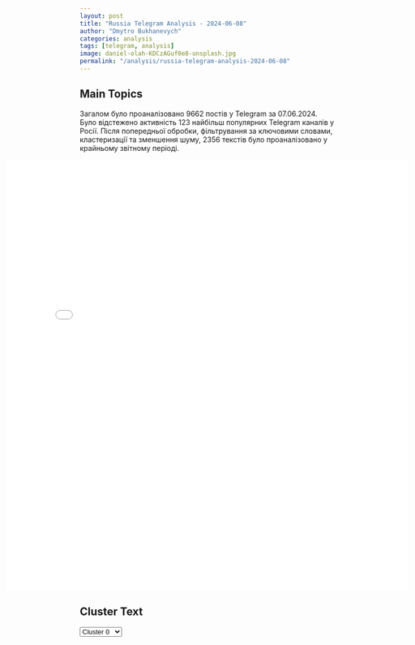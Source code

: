 ```yaml
---
layout: post
title: "Russia Telegram Analysis - 2024-06-08"
author: "Dmytro Bukhanevych"
categories: analysis
tags: [telegram, analysis]
image: daniel-olah-KDCzAGuf0e8-unsplash.jpg
permalink: "/analysis/russia-telegram-analysis-2024-06-08"
---
```


<style>
    /* Adjusting iframe-container styles */
    .wide-iframe-container {
        width: calc(100% + 30vw);  /* Extending the width */
        margin-left: -15vw;       /* Negative margin to push to the left */
        overflow: hidden;         /* In case the iframe content spills over */
    }

    .wide-iframe-container iframe {
        width: 100%;  /* Making the iframe take the full width of its container */
        border: none; /* Removing any borders from the iframe */
    }

    /* Toggle mechanism */
    .hidden {
        display: none;
    }
    
    .show-content-target:checked + .show-content {
        display: block;
    }
</style>

<h2>Main Topics</h2>
<p>Загалом було проаналізовано 9662 постів у Telegram за 07.06.2024. Було відстежено активність 123 найбільш популярних Telegram каналів у Росії. Після попередньої обробки, фільтрування за ключовими словами, кластеризації та зменшення шуму, 2356 текстів було проаналізовано у крайньому звітному періоді.</p>
<!-- Embedding Main Plotly Visualization -->
<div class="wide-iframe-container">
    <iframe src="{{site.baseurl}}/visualizations/2024-06-08/fig_topics_time.html" height="850"></iframe>
</div>


<h2>Cluster Text</h2>

<!-- Dropdown to select a cluster -->
<select id="clusterSelector" onchange="displayClusterText()">
<option value="0">Cluster 0</option><option value="1">Cluster 1</option><option value="2">Cluster 2</option><option value="3">Cluster 3</option><option value="4">Cluster 4</option><option value="5">Cluster 5</option><option value="6">Cluster 6</option><option value="7">Cluster 7</option><option value="8">Cluster 8</option><option value="9">Cluster 9</option><option value="10">Cluster 10</option><option value="11">Cluster 11</option><option value="12">Cluster 12</option><option value="13">Cluster 13</option><option value="14">Cluster 14</option>
</select>

<!-- Display area for the selected cluster's text -->
<div id="clusterTextDisplay" class="hidden"></div>

<script type="text/javascript">
    var clusterDetails = {"0": "<b>Total Posts:</b> 19<br><b>Date:</b> 2024-06-07 18:46:15+00:00<br><b>Author:</b> breakingmash<br><b>Link:</b> https://t.me/s/breakingmash/54895<br><b>Subscribers:</b> 2816888<br><b>Text:</b> \u0422\u0435\u043a\u0441\u0442: 19 \u0447\u0435\u043b\u043e\u0432\u0435\u043a \u043f\u043e\u0433\u0438\u0431\u043b\u043e \u0438 \u0435\u0449\u0451 \u043f\u044f\u0442\u0435\u0440\u043e \u0440\u0430\u043d\u0435\u043d\u044b \u0432\u043e \u0432\u0440\u0435\u043c\u044f \u043e\u0431\u0441\u0442\u0440\u0435\u043b\u0430 \u0441\u0435\u043b\u0430 \u0421\u0430\u0434\u043e\u0432\u043e\u0435 \u0432 \u0425\u0435\u0440\u0441\u043e\u043d\u0441\u043a\u043e\u0439 \u043e\u0431\u043b\u0430\u0441\u0442\u0438. \u0412\u0441\u0435 \u0431\u044b\u043b\u0438 \u0432 \u043c\u0430\u0433\u0430\u0437\u0438\u043d\u0435, \u043f\u043e \u043a\u043e\u0442\u043e\u0440\u043e\u043c\u0443 \u043f\u0440\u0438\u0448\u043b\u0430\u0441\u044c \u0430\u0442\u0430\u043a\u0430 \u0412\u0421\u0423. \u041e\u0431 \u044d\u0442\u043e\u043c \u0441\u043e\u043e\u0431\u0449\u0430\u0435\u0442 \u0433\u0443\u0431\u0435\u0440\u043d\u0430\u0442\u043e\u0440 \u0412\u043b\u0430\u0434\u0438\u043c\u0438\u0440 \u0421\u0430\u043b\u044c\u0434\u043e.\u2757\ufe0f \u041f\u043e\u0434\u043f\u0438\u0441\u044b\u0432\u0430\u0439\u0441\u044f \u043d\u0430 Mash", "1": "<b>Total Posts:</b> 1825<br><b>Date:</b> 2024-06-07 18:00:21+00:00<br><b>Author:</b> ostashkonews<br><b>Link:</b> https://t.me/s/OstashkoNews/139162<br><b>Subscribers:</b> 389813<br><b>Text:</b> \u0422\u0435\u043a\u0441\u0442: \ud83d\udd52 \u0413\u043b\u0430\u0432\u043d\u044b\u0435 \u0441\u043e\u0431\u044b\u0442\u0438\u044f \u043d\u0430 21:00:\u25aa\ufe0f\u041d\u0438\u043a\u0430\u043a\u043e\u0439 \u043d\u0435\u043e\u0431\u0445\u043e\u0434\u0438\u043c\u043e\u0441\u0442\u0438 \u043f\u0440\u043e\u0432\u043e\u0434\u0438\u0442\u044c \u043c\u043e\u0431\u0438\u043b\u0438\u0437\u0430\u0446\u0438\u044e \u0432 \u0420\u043e\u0441\u0441\u0438\u0438 \u043d\u0435\u0442 \u2013 \u041f\u0443\u0442\u0438\u043d\u25aa\ufe0f\u041f\u043e\u0434 \u0412\u043e\u043b\u0447\u0430\u043d\u0441\u043a\u043e\u043c \u0431\u044b\u043b\u0438 \u0443\u043d\u0438\u0447\u0442\u043e\u0436\u0435\u043d\u044b \u0434\u0432\u043e\u0435 \u043d\u0435\u0441\u043e\u0432\u0435\u0440\u0448\u0435\u043d\u043d\u043e\u043b\u0435\u0442\u043d\u0438\u0445 \u0431\u043e\u0435\u0432\u0438\u043a\u0430 \u0412\u0421\u0423\u25aa\ufe0f\u041f\u0440\u0438\u0435\u043c \u0423\u043a\u0440\u0430\u0438\u043d\u044b \u0432 \u041d\u0410\u0422\u041e \u0441\u0435\u0439\u0447\u0430\u0441 \u043f\u043e\u0432\u043b\u0435\u043a \u0431\u044b \u0437\u0430 \u0441\u043e\u0431\u043e\u0439 \u043f\u0440\u0438\u043c\u0435\u043d\u0435\u043d\u0438\u0435 \u0441\u0442\u0430\u0442\u044c\u0438 \u043e \u043a\u043e\u043b\u043b\u0435\u043a\u0442\u0438\u0432\u043d\u043e\u0439 \u043e\u0431\u043e\u0440\u043e\u043d\u0435, \u043c\u044b \u043e\u043a\u0430\u0437\u0430\u043b\u0438\u0441\u044c \u0431\u044b \u0432 \u0441\u043e\u0441\u0442\u043e\u044f\u043d\u0438\u0438 \u0432\u043e\u0439\u043d\u044b \u0441 \u0420\u043e\u0441\u0441\u0438\u0435\u0439, \u044d\u0442\u043e \u0441\u0442\u0430\u043b\u043e \u0431\u044b \u00ab\u043d\u0435\u0440\u0430\u0437\u0443\u043c\u043d\u044b\u043c \u0448\u0430\u0433\u043e\u043c\u00bb\u25aa\ufe0f\u0411\u041f\u041b\u0410 \u0441\u0435\u0433\u043e\u0434\u043d\u044f \u0443\u043d\u0438\u0447\u0442\u043e\u0436\u0438\u043b\u0438 \u0434\u0432\u0435 \u043d\u0435\u0444\u0442\u0435\u0431\u0430\u0437\u044b \u043d\u0430 \u0423\u043a\u0440\u0430\u0438\u043d\u0435", "2": "<b>Total Posts:</b> 50<br><b>Date:</b> 2024-06-07 16:54:01+00:00<br><b>Author:</b> tvrain<br><b>Link:</b> https://t.me/s/tvrain/79045<br><b>Subscribers:</b> 460324<br><b>Text:</b> \u0422\u0435\u043a\u0441\u0442: \u0412\u043a\u043b\u044e\u0447\u0430\u0439\u0442\u0435 \u0438\u0442\u043e\u0433\u0438 \u043d\u0435\u0434\u0435\u043b\u0438 \u0441 \u041c\u0438\u0445\u0430\u0438\u043b\u043e\u043c \u0424\u0438\u0448\u043c\u0430\u043d\u043e\u043c\ud83d\udd39\u042f\u0434\u0435\u0440\u043d\u044b\u0439 \u0448\u0430\u043d\u0442\u0430\u0436 \u0438\u043b\u0438 \u043f\u043e\u0441\u0442\u0430\u0432\u043a\u0430 \u0440\u0430\u043a\u0435\u0442 \u0432\u0440\u0430\u0433\u0430\u043c \u0417\u0430\u043f\u0430\u0434\u0430: \u0447\u0442\u043e \u0432\u044b\u0431\u0438\u0440\u0430\u0435\u0442 \u041a\u0440\u0435\u043c\u043b\u044c?\ud83d\udd39\u0425\u043e\u0437\u044f\u0435\u0432\u0430 \u0436\u0438\u0437\u043d\u0438 \u043f\u0440\u0438\u0435\u0445\u0430\u043b\u0438 \u043d\u0430 \u041f\u0438\u0442\u0435\u0440\u0441\u043a\u0438\u0439 \u0444\u043e\u0440\u0443\u043c: \u043a\u0430\u043a \u0420\u043e\u0441\u0441\u0438\u044f \u0432\u0441\u0442\u0440\u0430\u0438\u0432\u0430\u0435\u0442\u0441\u044f \u0432 \u0432\u043e\u0439\u043d\u0443.\ud83d\udd39\u041d\u0430\u0432\u0430\u043b\u044c\u043d\u043e\u043c\u0443 \u0431\u044b \u0438\u0441\u043f\u043e\u043b\u043d\u0438\u043b\u043e\u0441\u044c 48. \u041a\u0430\u043a \u043e\u043d \u0443\u043c\u0435\u0440 \u0438 \u043f\u043e\u0447\u0435\u043c\u0443 \u041f\u0443\u0442\u0438\u043d \u0440\u0435\u0448\u0438\u043b \u0443\u0431\u0438\u0442\u044c \u0435\u0433\u043e? \ud83d\udd39\u0413\u043e\u0441\u0442\u044c \u044d\u0444\u0438\u0440\u0430 \u2014 \u0415\u0432\u0433\u0435\u043d\u0438\u0439 \u0427\u0438\u0447\u0432\u0430\u0440\u043a\u0438\u043d.", "3": "<b>Total Posts:</b> 47<br><b>Date:</b> 2024-06-07 12:39:11+00:00<br><b>Author:</b> bbbreaking<br><b>Link:</b> https://t.me/s/bbbreaking/183423<br><b>Subscribers:</b> 1741601<br><b>Text:</b> \u0422\u0435\u043a\u0441\u0442: \u26a1\ufe0f\u041f\u0440\u0435\u0434\u043b\u0430\u0433\u0430\u044e \u0441 2025 \u0433\u043e\u0434\u0430 \u0432\u043e\u0437\u043e\u0431\u043d\u043e\u0432\u0438\u0442\u044c \u0438\u043d\u0434\u0435\u043a\u0441\u0430\u0446\u0438\u044e \u043f\u0435\u043d\u0441\u0438\u0439 \u0440\u0430\u0431\u043e\u0442\u0430\u044e\u0449\u0438\u043c \u043f\u0435\u043d\u0441\u0438\u043e\u043d\u0435\u0440\u0430\u043c \u2014 \u041f\u0443\u0442\u0438\u043d", "4": "<b>Total Posts:</b> 35<br><b>Date:</b> 2024-06-07 16:51:00+00:00<br><b>Author:</b> rt_russian<br><b>Link:</b> https://t.me/s/rt_russian/203881<br><b>Subscribers:</b> 938754<br><b>Text:</b> \u0422\u0435\u043a\u0441\u0442: \u0421\u0428\u0410 \u0432\u043d\u043e\u0441\u044f\u0442 \u0438\u0437\u043c\u0435\u043d\u0435\u043d\u0438\u044f \u0432 \u0441\u0442\u0440\u0430\u0442\u0435\u0433\u0438\u044e \u043f\u043e \u044f\u0434\u0435\u0440\u043d\u043e\u043c\u0443 \u043e\u0440\u0443\u0436\u0438\u044e, \u0437\u0430\u044f\u0432\u0438\u043b\u0438 \u0432 \u0411\u0435\u043b\u043e\u043c \u0434\u043e\u043c\u0435.  \u0428\u0442\u0430\u0442\u044b \u0432\u0438\u0434\u044f\u0442 \u043d\u0435\u043e\u0431\u0445\u043e\u0434\u0438\u043c\u043e\u0441\u0442\u044c \u0443\u0432\u0435\u043b\u0438\u0447\u0438\u0432\u0430\u0442\u044c \u0438 \u0434\u0438\u0432\u0435\u0440\u0441\u0438\u0444\u0438\u0446\u0438\u0440\u043e\u0432\u0430\u0442\u044c \u044f\u0434\u0435\u0440\u043d\u044b\u0439 \u0430\u0440\u0441\u0435\u043d\u0430\u043b \u0441\u0442\u0440\u0430\u043d\u044b, \u043e\u0442\u043c\u0435\u0442\u0438\u043b \u0441\u0442\u0430\u0440\u0448\u0438\u0439 \u0434\u0438\u0440\u0435\u043a\u0442\u043e\u0440 \u0421\u043e\u0432\u0435\u0442\u0430 \u043d\u0430\u0446\u0438\u043e\u043d\u0430\u043b\u044c\u043d\u043e\u0439 \u0431\u0435\u0437\u043e\u043f\u0430\u0441\u043d\u043e\u0441\u0442\u0438 \u0411\u0435\u043b\u043e\u0433\u043e \u0434\u043e\u043c\u0430 \u041f\u0440\u0430\u043d\u0430\u0439 \u0412\u0430\u0434\u0434\u0438.  \ud83d\udfe9 \u041f\u043e\u0434\u043f\u0438\u0441\u0430\u0442\u044c\u0441\u044f.\u2026", "5": "<b>Total Posts:</b> 42<br><b>Date:</b> 2024-06-07 16:03:54+00:00<br><b>Author:</b> wargonzo<br><b>Link:</b> https://t.me/s/wargonzo/20371<br><b>Subscribers:</b> 1051176<br><b>Text:</b> \u0422\u0435\u043a\u0441\u0442: \u26a1\ufe0f\u041f\u0443\u0442\u0438\u043d \u043f\u0440\u0438\u0437\u0432\u0430\u043b \u0437\u0430\u043d\u044f\u0442\u044c\u0441\u044f \u043c\u0438\u0433\u0440\u0430\u0446\u0438\u043e\u043d\u043d\u043e\u0439 \u043f\u043e\u043b\u0438\u0442\u0438\u043a\u043e\u0439\u26a1\ufe0f\u041d\u0443\u0436\u043d\u043e \u0432\u0435\u0440\u043d\u0443\u0442\u044c\u0441\u044f \u043a \u043e\u0431\u0441\u0443\u0436\u0434\u0435\u043d\u0438\u044e \u043c\u0438\u0433\u0440\u0430\u0446\u0438\u043e\u043d\u043d\u043e\u0439 \u043f\u043e\u043b\u0438\u0442\u0438\u043a\u0438 \u043a\u0430\u043a \u043c\u043e\u0436\u043d\u043e \u0431\u044b\u0441\u0442\u0440\u0435\u0435, \u043d\u0435\u043b\u044c\u0437\u044f \u0434\u0435\u043b\u0430\u0442\u044c \u0432\u0438\u0434, \u0447\u0442\u043e \u043f\u0440\u043e\u0431\u043b\u0435\u043c\u044b \u043d\u0435 \u0441\u0443\u0449\u0435\u0441\u0442\u0432\u0443\u0435\u0442. \u0420\u043e\u0441\u0441\u0438\u0438 \u043d\u0443\u0436\u043d\u044b \u043d\u0435 \u043f\u0440\u043e\u0441\u0442\u043e \u0442\u0440\u0443\u0434\u043e\u0432\u044b\u0435 \u043c\u0438\u0433\u0440\u0430\u043d\u0442\u044b, \u0430 \u043b\u044e\u0434\u0438 \u0441 \u043e\u043f\u0440\u0435\u0434\u0435\u043b\u0435\u043d\u043d\u043e\u0439 \u043a\u0432\u0430\u043b\u0438\u0444\u0438\u043a\u0430\u0446\u0438\u0435\u0439, \u0437\u043d\u0430\u043d\u0438\u0435\u043c \u044f\u0437\u044b\u043a\u0430, \u0442\u0440\u0430\u0434\u0438\u0446\u0438\u0439 \u0438 \u0437\u0430\u043a\u043e\u043d\u043e\u0432 \u2013 \u041f\u0443\u0442\u0438\u043d. \u0415\u0441\u043b\u0438 \u043a\u043e\u0440\u043e\u0442\u043a\u043e, \u0442\u043e \u043f\u0440\u0435\u0437\u0438\u0434\u0435\u043d\u0442 \u0434\u0430\u043b \u043f\u043e\u043d\u044f\u0442\u044c, \u0447\u0442\u043e \u0432\u0440\u0435\u043c\u044f \u043c\u0430\u0441\u0441\u043e\u0432\u044b\u0445 \u0437\u0430\u0432\u043e\u0437\u043e\u0432 \u0434\u0435\u0448\u0451\u0432\u043e\u0439 \u0438 \u043d\u0435\u043a\u0432\u0430\u043b\u0438\u0444\u0438\u0446\u0438\u0440\u043e\u0432\u0430\u043d\u043d\u043e\u0439 \u0440\u0430\u0431\u043e\u0447\u0435\u0439 \u0441\u0438\u043b\u044b \u043f\u043e\u0434\u0445\u043e\u0434\u0438\u0442 \u043a \u043a\u043e\u043d\u0446\u0443. \u0422\u0435\u043f\u0435\u0440\u044c \u0434\u0435\u043b\u043e \u0437\u0430 \u043b\u044e\u0434\u044c\u043c\u0438 \u043d\u0430 \u043c\u0435\u0441\u0442\u0430\u0445, \u0438 \u043e\u0440\u0433\u0430\u043d\u0430\u043c\u0438, \u043a\u043e\u0442\u043e\u0440\u044b\u0435 \u043f\u0440\u0438\u0437\u0432\u0430\u043d\u043d\u044b \u0440\u0430\u0431\u043e\u0442\u0443 \u044d\u0442\u0438\u0445 \u043b\u044e\u0434\u0435\u0439 \u043f\u0440\u043e\u0432\u0435\u0440\u044f\u0442\u044c. \u041f\u0440\u043e\u0431\u043b\u0435\u043c\u0430 \u0434\u0435\u0439\u0441\u0442\u0432\u0438\u0442\u0435\u043b\u044c\u043d\u043e \u0435\u0441\u0442\u044c \u0438 \u0434\u043b\u044f \u0435\u0451 \u0440\u0435\u0448\u0435\u043d\u0438\u044f \u043f\u043e\u0442\u0440\u0435\u0431\u0443\u0435\u0442\u0441\u044f \u043c\u043d\u043e\u0433\u043e \u0441\u0438\u043b \u0438 \u0441\u0440\u0435\u0434\u0441\u0442\u0432. @wargonzo *\u043d\u0430\u0448 \u043f\u0440\u043e\u0435\u043a\u0442 \u0441\u0443\u0449\u0435\u0441\u0442\u0432\u0443\u0435\u0442 \u043d\u0430 \u0441\u0440\u0435\u0434\u0441\u0442\u0432\u0430 \u043f\u043e\u0434\u043f\u0438\u0441\u0447\u0438\u043a\u043e\u0432, \u043a\u0430\u0440\u0442\u0430 \u0434\u043b\u044f \u043f\u043e\u043c\u043e\u0449\u04384817 7601 3171 9092", "6": "<b>Total Posts:</b> 20<br><b>Date:</b> 2024-06-07 15:33:42+00:00<br><b>Author:</b> mosnoow<br><b>Link:</b> https://t.me/s/mosnoow/17339<br><b>Subscribers:</b> 607343<br><b>Text:</b> \u0422\u0435\u043a\u0441\u0442: \u2757\ufe0f\u041d\u0438\u043a\u0430\u043a\u043e\u0439 \u043d\u0435\u043e\u0431\u0445\u043e\u0434\u0438\u043c\u043e\u0441\u0442\u0438 \u043f\u0440\u043e\u0432\u043e\u0434\u0438\u0442\u044c \u043c\u043e\u0431\u0438\u043b\u0438\u0437\u0430\u0446\u0438\u044e \u0432 \u0420\u043e\u0441\u0441\u0438\u0438 \u043d\u0435\u0442, \u0437\u0430\u044f\u0432\u0438\u043b \u0412\u043b\u0430\u0434\u0438\u043c\u0438\u0440 \u041f\u0443\u0442\u0438\u043d.\u0412 \u044d\u0442\u043e\u043c \u0433\u043e\u0434\u0443 \u0434\u043e\u0431\u0440\u043e\u0432\u043e\u043b\u044c\u043d\u043e \u043f\u043e\u0434\u043f\u0438\u0441\u0430\u043b\u0438 \u043a\u043e\u043d\u0442\u0440\u0430\u043a\u0442\u044b \u0441\u0432\u044b\u0448\u0435 160 000 \u0447\u0435\u043b\u043e\u0432\u0435\u043a, \u0430 \u0432 \u043f\u0440\u043e\u0448\u043b\u043e\u043c \u0433\u043e\u0434\u0443 \u2014 300 000", "7": "<b>Total Posts:</b> 44<br><b>Date:</b> 2024-06-07 14:53:01+00:00<br><b>Author:</b> chp_donetska<br><b>Link:</b> https://t.me/s/chp_donetska/98506<br><b>Subscribers:</b> 325430<br><b>Text:</b> \u0422\u0435\u043a\u0441\u0442: \u041f\u0443\u0442\u0438\u043d \u043d\u0430 \u041f\u041c\u042d\u0424-2024 \u043e \u0437\u0430\u0440\u043f\u043b\u0430\u0442\u0430\u0445 \u0440\u043e\u0441\u0441\u0438\u044f\u043d:\u2014 \u0418\u043d\u0434\u0435\u043a\u0441\u0430\u0446\u0438\u044f \u041c\u0420\u041e\u0422 \u0431\u0443\u0434\u0435\u0442 \u0437\u0430\u0432\u044f\u0437\u0430\u043d\u0430 \u043d\u0430 \u043e\u0431\u0449\u0438\u0439 \u0440\u043e\u0441\u0442 \u0437\u0430\u0440\u043f\u043b\u0430\u0442 \u0432 \u044d\u043a\u043e\u043d\u043e\u043c\u0438\u043a\u0435;\u2014 \u0421 2025 \u0433\u043e\u0434\u0430 \u0432 \u0420\u0424 \u0443\u0441\u0442\u0430\u043d\u043e\u0432\u044f\u0442 \u0441\u043e\u043e\u0442\u043d\u043e\u0448\u0435\u043d\u0438\u0435 \u041c\u0420\u041e\u0422 \u0441 \u043c\u0435\u0434\u0438\u0430\u043d\u043d\u043e\u0439 \u0437\u0430\u0440\u043f\u043b\u0430\u0442\u043e\u0439;\u2014 \u041a 2030 \u0433\u043e\u0434\u0443 \u041c\u0420\u041e\u0422 \u0434\u043e\u043b\u0436\u0435\u043d \u0441\u043e\u0441\u0442\u0430\u0432\u043b\u044f\u0442\u044c \u043d\u0435 \u043c\u0435\u043d\u0435\u0435 35 \u0442\u044b\u0441\u044f\u0447 \u0440\u0443\u0431\u043b\u0435\u0439 \u0432 \u043c\u0435\u0441\u044f\u0446;\u2014 \u0410\u043d\u043e\u043d\u0441\u0438\u0440\u043e\u0432\u0430\u043b \u043f\u0440\u0438\u0432\u044f\u0437\u043a\u0443 \u041c\u0420\u041e\u0422 \u043a \u043c\u0435\u0434\u0438\u0430\u043d\u043d\u043e\u0439 \u0437\u0430\u0440\u043f\u043b\u0430\u0442\u0435: \u0441 2025 \u0433\u043e\u0434\u0430 \u043e\u043d \u0441\u043e\u0441\u0442\u0430\u0432\u0438\u0442 48% \u043c\u0435\u0434\u0438\u0430\u043d\u043d\u043e\u0439 \u0437\u0430\u0440\u043f\u043b\u0430\u0442\u044b \u0438 \u0434\u043e\u0441\u0442\u0438\u0433\u043d\u0435\u0442 22 \u0442\u044b\u0441\u044f\u0447\u0438 \u0440\u0443\u0431\u043b\u0435\u0439, \u0437\u0430\u0442\u0435\u043c \u0441\u043e\u043e\u0442\u043d\u043e\u0448\u0435\u043d\u0438\u0435 \u0431\u0443\u0434\u0435\u0442 \u0440\u0430\u0441\u0442\u0438.\ud83d\udcac\u041d\u0430\u043f\u0438\u0441\u0430\u0442\u044c \u043d\u0430\u043c \u041f\u043e\u0434\u043f\u0438\u0441\u0430\u0442\u044c\u0441\u044f \u043d\u0430 \u043a\u0430\u043d\u0430\u043b\u2705", "8": "<b>Total Posts:</b> 15<br><b>Date:</b> 2024-06-07 12:39:01+00:00<br><b>Author:</b> tass_agency<br><b>Link:</b> https://t.me/s/tass_agency/253420<br><b>Subscribers:</b> 422063<br><b>Text:</b> \u0422\u0435\u043a\u0441\u0442: \u2757\ufe0f\u041f\u0443\u0442\u0438\u043d \u0437\u0430\u044f\u0432\u0438\u043b \u043e \u0440\u0435\u0448\u0435\u043d\u0438\u0438 \u0432\u0435\u0440\u043d\u0443\u0442\u044c \u0438\u043d\u0434\u0435\u043a\u0441\u0430\u0446\u0438\u044e \u043f\u0435\u043d\u0441\u0438\u0439 \u0440\u0430\u0431\u043e\u0442\u0430\u044e\u0449\u0438\u043c \u043f\u0435\u043d\u0441\u0438\u043e\u043d\u0435\u0440\u0430\u043c.", "9": "<b>Total Posts:</b> 38<br><b>Date:</b> 2024-06-07 11:40:32+00:00<br><b>Author:</b> ostashkonews<br><b>Link:</b> https://t.me/s/OstashkoNews/139099<br><b>Subscribers:</b> 389813<br><b>Text:</b> \u0422\u0435\u043a\u0441\u0442: \ud83d\udc54 \u0411\u0430\u0439\u0434\u0435\u043d: \u0421\u0428\u0410 \u0432\u044b\u0434\u0435\u043b\u044f\u0442 \u0423\u043a\u0440\u0430\u0438\u043d\u0435 225 \u043c\u0438\u043b\u043b\u0438\u043e\u043d\u043e\u0432 \u0434\u043e\u043b\u043b\u0430\u0440\u043e\u0432 \u0432\u043e\u0435\u043d\u043d\u043e\u0439 \u043f\u043e\u043c\u043e\u0449\u0438\ud83c\uddfa\ud83c\uddf8 \u0423\u043a\u0440\u0430\u0438\u043d\u0430 \u043f\u043e\u043b\u0443\u0447\u0438\u0442 \u043e\u0442 \u0421\u0428\u0410 \u043d\u043e\u0432\u044b\u0439 \u043f\u0430\u043a\u0435\u0442 \u0432\u043e\u0435\u043d\u043d\u043e\u0439 \u043f\u043e\u043c\u043e\u0449\u0438 \u043d\u0430 \u0441\u0443\u043c\u043c\u0443 \u0432 225 \u043c\u0438\u043b\u043b\u0438\u043e\u043d\u043e\u0432 \u0434\u043e\u043b\u043b\u0430\u0440\u043e\u0432. \u041e\u0431 \u044d\u0442\u043e\u043c \u0437\u0430\u044f\u0432\u0438\u043b \u043f\u0440\u0435\u0437\u0438\u0434\u0435\u043d\u0442 \u0428\u0442\u0430\u0442\u043e\u0432 \u0414\u0436\u043e \u0411\u0430\u0439\u0434\u0435\u043d \u0432\u043e \u0432\u0440\u0435\u043c\u044f \u0432\u0441\u0442\u0440\u0435\u0447\u0438 \u0441 \u0412\u043b\u0430\u0434\u0438\u043c\u0438\u0440\u043e\u043c \u0417\u0435\u043b\u0435\u043d\u0441\u043a\u0438\u043c \u0432 \u041f\u0430\u0440\u0438\u0436\u0435.\ud83d\udcdd \u00ab\u0411\u0430\u0439\u0434\u0435\u043d \u043e\u0431\u044a\u044f\u0432\u0438\u043b \u043e \u043d\u043e\u0432\u043e\u043c \u043f\u0430\u043a\u0435\u0442\u0435 \u043f\u043e\u043c\u043e\u0449\u0438 \u0423\u043a\u0440\u0430\u0438\u043d\u0435 \u0432 225 \u043c\u0438\u043b\u043b\u0438\u043e\u043d\u043e\u0432 \u0434\u043e\u043b\u043b\u0430\u0440\u043e\u0432. \u0417\u0435\u043b\u0435\u043d\u0441\u043a\u0438\u0439 \u0435\u0433\u043e \u043f\u043e\u0431\u043b\u0430\u0433\u043e\u0434\u0430\u0440\u0438\u043b \u0437\u0430 \u044d\u0442\u043e\u00bb, \u2014 \u043d\u0430\u043f\u0438\u0441\u0430\u043b \u043a\u043e\u0440\u0440\u0435\u0441\u043f\u043e\u043d\u0434\u0435\u043d\u0442 CNN \u0432 \u0441\u043e\u0446\u0441\u0435\u0442\u0438 X.\u2705 \u041d\u0430 \u0432\u0441\u0442\u0440\u0435\u0447\u0435 \u0442\u0430\u043a\u0436\u0435 \u043f\u0440\u0438\u0441\u0443\u0442\u0441\u0442\u0432\u043e\u0432\u0430\u043b\u0438 \u043c\u0438\u043d\u0438\u0441\u0442\u0440 \u043e\u0431\u043e\u0440\u043e\u043d\u044b \u0421\u0428\u0410 \u041b\u043b\u043e\u0439\u0434 \u041e\u0441\u0442\u0438\u043d \u0438 \u0433\u043e\u0441\u0441\u0435\u043a\u0440\u0435\u0442\u0430\u0440\u044c \u042d\u043d\u0442\u043e\u043d\u0438 \u0411\u043b\u0438\u043d\u043a\u0435\u043d. \u041f\u0435\u0440\u0435\u0434 \u0432\u0441\u0442\u0440\u0435\u0447\u0435\u0439 \u0417\u0435\u043b\u0435\u043d\u0441\u043a\u0438\u0439 \u0432\u044b\u0441\u0442\u0443\u043f\u0438\u043b \u043f\u0435\u0440\u0435\u0434 \u041d\u0430\u0446\u0438\u043e\u043d\u0430\u043b\u044c\u043d\u044b\u043c \u0441\u043e\u0431\u0440\u0430\u043d\u0438\u0435\u043c \u0424\u0440\u0430\u043d\u0446\u0438\u0438. \u041e\u043d \u0437\u0430\u044f\u0432\u0438\u043b, \u0447\u0442\u043e \u043d\u0435 \u0441\u043e\u0431\u0438\u0440\u0430\u0435\u0442\u0441\u044f \u043f\u0440\u0435\u043a\u0440\u0430\u0449\u0430\u0442\u044c \u0431\u043e\u0435\u0432\u044b\u0435 \u0434\u0435\u0439\u0441\u0442\u0432\u0438\u044f.#\u0432\u0430\u0436\u043d\u043e\u0435 #\u0417\u0435\u043b\u0435\u043d\u0441\u043a\u0438\u0439 #\u0424\u0440\u0430\u043d\u0446\u0438\u044f #\u0411\u0430\u0439\u0434\u0435\u043d", "10": "<b>Total Posts:</b> 21<br><b>Date:</b> 2024-06-07 10:27:29+00:00<br><b>Author:</b> ru2ch<br><b>Link:</b> https://t.me/s/ru2ch/114256<br><b>Subscribers:</b> 509817<br><b>Text:</b> \u0422\u0435\u043a\u0441\u0442: \u2757\ufe0f\u0422\u0440\u0438 \u0447\u0435\u043b\u043e\u0432\u0435\u043a\u0430 \u043f\u043e\u0433\u0438\u0431\u043b\u0438, \u0441\u0435\u043c\u044c \u0441\u043f\u0430\u0441\u0435\u043d\u044b \u043f\u043e\u0441\u043b\u0435 \u043e\u0431\u0440\u0443\u0448\u0435\u043d\u0438\u044f \u0434\u043e\u043c\u0430 \u0432 \u041b\u0443\u0433\u0430\u043d\u0441\u043a\u0435 \u0438\u0437-\u0437\u0430 \u043e\u0431\u0441\u0442\u0440\u0435\u043b\u0430 \u0412\u0421\u0423, \u0441\u043e\u043e\u0431\u0449\u0438\u043b\u0438 \u0432 \u041c\u0427\u0421", "11": "<b>Total Posts:</b> 17<br><b>Date:</b> 2024-06-07 08:44:33+00:00<br><b>Author:</b> bbbreaking<br><b>Link:</b> https://t.me/s/bbbreaking/183378<br><b>Subscribers:</b> 1741601<br><b>Text:</b> \u0422\u0435\u043a\u0441\u0442: \u26a1\ufe0f\u0420\u0435\u0448\u0435\u043d\u0438\u0439 \u043e \u0441\u043e\u0437\u0434\u0430\u043d\u0438\u0438 \u043d\u043e\u0432\u043e\u0433\u043e \u0444\u0435\u0434\u0435\u0440\u0430\u043b\u044c\u043d\u043e\u0433\u043e \u043e\u043a\u0440\u0443\u0433\u0430 \u0441 \u0414\u043e\u043d\u0431\u0430\u0441\u0441\u043e\u043c \u0438 \u041d\u043e\u0432\u043e\u0440\u043e\u0441\u0441\u0438\u0435\u0439 \u043f\u043e\u043a\u0430 \u043d\u0435 \u043f\u0440\u0438\u043d\u0438\u043c\u0430\u043b\u043e\u0441\u044c, \u0437\u0430\u044f\u0432\u0438\u043b \u041f\u0435\u0441\u043a\u043e\u0432 \u0422\u0410\u0421\u0421.", "12": "<b>Total Posts:</b> 23<br><b>Date:</b> 2024-06-07 05:24:03+00:00<br><b>Author:</b> sheyhtamir1974<br><b>Link:</b> https://t.me/s/sheyhtamir1974/89135<br><b>Subscribers:</b> 434638<br><b>Text:</b> \u0422\u0435\u043a\u0441\u0442: \u0415\u0432\u0440\u043e\u043a\u043e\u043c\u0438\u0441\u0441\u0438\u044f \u0441\u0435\u0433\u043e\u0434\u043d\u044f \u043f\u043e\u0440\u0435\u043a\u043e\u043c\u0435\u043d\u0434\u0443\u0435\u0442 \u043d\u0430\u0447\u0430\u0442\u044c \u043f\u0435\u0440\u0435\u0433\u043e\u0432\u043e\u0440\u044b \u0441 \u0423\u043a\u0440\u0430\u0438\u043d\u043e\u0439 \u0438 \u041c\u043e\u043b\u0434\u043e\u0432\u043e\u0439 \u043e \u0432\u0441\u0442\u0443\u043f\u043b\u0435\u043d\u0438\u0438 \u0432 \u0415\u0421, - FT\u0421\u0435\u0433\u043e\u0434\u043d\u044f \u0434\u043e\u043b\u0436\u043d\u044b \u043e\u0431\u044a\u044f\u0432\u0438\u0442\u044c, \u0447\u0442\u043e \u0423\u043a\u0440\u0430\u0438\u043d\u0430 \u0441\u043e\u043e\u0442\u0432\u0435\u0442\u0441\u0442\u0432\u0443\u0435\u0442 \u0440\u0430\u043d\u0435\u0435 \u043d\u0435\u0432\u044b\u043f\u043e\u043b\u043d\u0435\u043d\u043d\u044b\u043c \u043a\u0440\u0438\u0442\u0435\u0440\u0438\u044f\u043c, \u0432\u043a\u043b\u044e\u0447\u0430\u044f \u0430\u043d\u0442\u0438\u043a\u043e\u0440\u0440\u0443\u043f\u0446\u0438\u043e\u043d\u043d\u044b\u0435 \u043c\u0435\u0440\u044b \u0438 \u0437\u0430\u0449\u0438\u0442\u0443 \u044f\u0437\u044b\u043a\u043e\u0432.\u0413\u0440\u0443\u0437\u0438\u044f, \u043f\u0440\u0438\u043d\u044f\u0432\u0448\u0430\u044f \u0437\u0430\u043a\u043e\u043d \u043e\u0431 \"\u0438\u043d\u043e\u0430\u0433\u0435\u043d\u0442\u0430\u0445\", \u043d\u0435 \u043f\u043e\u043b\u0443\u0447\u0438\u0442 \u0437\u0435\u043b\u0435\u043d\u043e\u0433\u043e \u0441\u0432\u0435\u0442\u0430 \u0441\u0435\u0433\u043e\u0434\u043d\u044f, \u043f\u0438\u0448\u0435\u0442 \u0438\u0437\u0434\u0430\u043d\u0438\u0435.\u0420\u0435\u043a\u043e\u043c\u0435\u043d\u0434\u0430\u0446\u0438\u0438 \u0445\u043e\u0442\u044f\u0442 \u043f\u0440\u0435\u0434\u043e\u0441\u0442\u0430\u0432\u0438\u0442\u044c, \u043f\u043e\u043a\u0430 \u0432\u0440\u0435\u043c\u0435\u043d\u043d\u044b\u043c \u043f\u0440\u0435\u0434\u0441\u0435\u0434\u0430\u0442\u0435\u043b\u0435\u043c \u0421\u043e\u0432\u0435\u0442\u0430 \u0415\u0421 \u043d\u0435 \u0441\u0442\u0430\u043b\u0430 \u0412\u0435\u043d\u0433\u0440\u0438\u044f.\ud83d\ude01\ud83d\ude01\ud83d\ude01  \u043b\u044f \u043b\u0438\u0446\u0435\u043c\u0435\u0440\u044b \u0438 \u043f@\u0434\u0430\u0440\u0430\u0441\u044b\u041e\u0441\u043e\u0431\u0435\u043d\u043d\u043e \u043f\u0443\u043d\u043a\u0442\u044b \"\u0430\u043d\u0442\u0438\u043a\u043e\u0440\u0440\u0443\u043f\u0446\u0438\u043e\u043d\u043d\u044b\u0435 \u043c\u0435\u0440\u044b \u0438 \u0437\u0430\u0449\u0438\u0442\u0443 \u044f\u0437\u044b\u043a\u043e\u0432.\"", "13": "<b>Total Posts:</b> 16<br><b>Date:</b> 2024-06-07 10:48:26+00:00<br><b>Author:</b> solovievlive<br><b>Link:</b> https://t.me/s/SolovievLive/262682<br><b>Subscribers:</b> 1336490<br><b>Text:</b> \u0422\u0435\u043a\u0441\u0442: \u2757\ufe0f\u0423\u0434\u0430\u0440 \u043f\u043e \u041b\u0443\u0433\u0430\u043d\u0441\u043a\u0443 \u0432 \u043f\u044f\u0442\u043d\u0438\u0446\u0443 \u0443\u0442\u0440\u043e\u043c \u0431\u044b\u043b \u043d\u0430\u043d\u0435\u0441\u0435\u043d \u043f\u044f\u0442\u044c\u044e \u0440\u0430\u043a\u0435\u0442\u0430\u043c\u0438 ATACMS, \u043f\u043e\u0441\u0442\u0430\u0432\u043b\u0435\u043d\u043d\u044b\u043c\u0438 \u041a\u0438\u0435\u0432\u0443 \u0417\u0430\u043f\u0430\u0434\u043e\u043c. \u0427\u0435\u0442\u044b\u0440\u0435 \u0440\u0430\u043a\u0435\u0442\u044b \u0443\u0434\u0430\u043b\u043e\u0441\u044c \u0441\u0431\u0438\u0442\u044c, \u043e\u0434\u043d\u0430 \u043f\u043e\u0440\u0430\u0437\u0438\u043b\u0430 \u0434\u0432\u0430 \u043c\u043d\u043e\u0433\u043e\u043a\u0432\u0430\u0440\u0442\u0438\u0440\u043d\u044b\u0445 \u0434\u043e\u043c\u0430.\u041c\u0438\u043d\u043e\u0431\u043e\u0440\u043e\u043d\u044b \u0420\u0424", "14": "<b>Total Posts:</b> 16<br><b>Date:</b> 2024-06-07 09:55:39+00:00<br><b>Author:</b> ostashkonews<br><b>Link:</b> https://t.me/s/OstashkoNews/139085<br><b>Subscribers:</b> 389813<br><b>Text:</b> \u0422\u0435\u043a\u0441\u0442: \ud83d\udd34 \u041f\u043e \u0434\u0430\u043d\u043d\u044b\u043c \u0432\u043b\u0430\u0441\u0442\u0435\u0439, \u0431\u043e\u0435\u0432\u0438\u043a\u0438 \u0412\u0421\u0423 \u0432\u044b\u043f\u0443\u0441\u0442\u0438\u043b\u0438 \u043f\u043e \u041b\u0443\u0433\u0430\u043d\u0441\u043a\u0443 \u043d\u0435 \u043c\u0435\u043d\u0435\u0435 \u0448\u0435\u0441\u0442\u0438 \u0440\u0430\u043a\u0435\u0442 ATACMS \u25aa\ufe0f \u0411\u043e\u043b\u044c\u0448\u0443\u044e \u0447\u0430\u0441\u0442\u044c \u0440\u0430\u043a\u0435\u0442 \u0441\u0431\u0438\u043b\u0438 \u0441\u0438\u0441\u0442\u0435\u043c\u044b \u041f\u0412\u041e, \u043d\u043e \u0435\u0441\u0442\u044c \u043f\u0440\u0438\u043b\u0435\u0442\u044b \u043f\u043e \u0433\u0440\u0430\u0436\u0434\u0430\u043d\u0441\u043a\u043e\u0439 \u0438\u043d\u0444\u0440\u0430\u0441\u0442\u0440\u0443\u043a\u0442\u0443\u0440\u0435.\u25aa\ufe0f 22 \u0447\u0435\u043b\u043e\u0432\u0435\u043a\u0430 \u0433\u043e\u0441\u043f\u0438\u0442\u0430\u043b\u0438\u0437\u0438\u0440\u043e\u0432\u0430\u043d\u044b, \u0441\u043e\u043e\u0431\u0449\u0438\u043b\u0438 \u0432 \u041c\u0438\u043d\u0437\u0434\u0440\u0430\u0432\u0435 \u0420\u0424. \u0421\u0440\u0435\u0434\u0438 22-\u0445 \u043f\u043e\u0441\u0442\u0440\u0430\u0434\u0430\u0432\u0448\u0438\u0445 \u2014 \u0432\u043e\u0441\u044c\u043c\u0438\u043b\u0435\u0442\u043d\u0438\u0439 \u043c\u0430\u043b\u044c\u0447\u0438\u043a \u0438 16-\u0442\u0438 \u043b\u0435\u0442\u043d\u0438\u0439 \u043f\u043e\u0434\u0440\u043e\u0441\u0442\u043e\u043a.#\u041b\u0443\u0433\u0430\u043d\u0441\u043a #\u0432\u0430\u0436\u043d\u043e\u0435"};

    function displayClusterText() {
        var selectedLabel = document.getElementById("clusterSelector").value;
        var details = clusterDetails[selectedLabel];
        var textDiv = document.getElementById("clusterTextDisplay");
        textDiv.innerHTML = '<p>' + details + '</p>';
        textDiv.classList.remove('hidden');
    }
</script>

